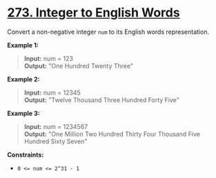 # **[273. Integer to English Words](https://leetcode.com/problems/integer-to-english-words/description/)**

Convert a non-negative integer `num` to its English words representation.

**Example 1:**

> **Input:** num = 123  
> **Output:** "One Hundred Twenty Three"  

**Example 2:**

> **Input:** num = 12345  
> **Output:** "Twelve Thousand Three Hundred Forty Five"  

**Example 3:**

> **Input:** num = 1234567  
> **Output:** "One Million Two Hundred Thirty Four Thousand Five Hundred Sixty Seven"  

**Constraints:**

- `0 <= num <= 2^31 - 1`